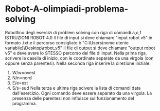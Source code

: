 # Robot-A-olimpiadi-problema-solving
Robottino degli esercizi di problem solving con riga di comandi a,o,f
ISTRUZIONI ROBOT 4.0
Il file di input si deve chiamare "input robot v5" in formato .txt e il percorso consigliato è "C:\Users\(nome utente variabile)\Desktop\robot_v5"
Il file di output si deve chiamare "output robot v5" e deve avere lo STESSO percorso del file di input.
Nella prima riga, scrivere la casella di inizio, con le coordinate separate da una virgola (con oppure senza parentesi).
Nella seconda riga inserire la direzione iniziale:
1) W/w=ovest
2) N/n=nord
3) E/e=est
4) S/s=sud
Nella terza e ultima riga scivere la lista di comandi data dall'esercizio. Ogni comando deve essere separato da una virgola. La presenza delle parentesi non influisce sul funzionamento del programma.
